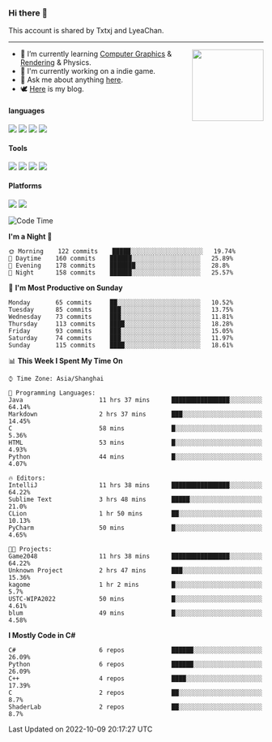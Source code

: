 ### Hi there 👋

This account is shared by Txtxj and LyeaChan.

---

<img align="right" height="141" src="https://github-readme-stats.vercel.app/api?username=txtxj&theme=tokyonight&show_icons=true&count_private=true">

- 🌱 I’m currently learning [Computer Graphics](https://github.com/txtxj/GAMES101) & [Rendering](https://github.com/txtxj/GAMES202) & Physics.
- 🐶 I'm currently working on a indie game.
- 💬 Ask me about anything [here](https://github.com/txtxj/txtxj/issues).
- 🕊️ [Here](https://txtxj.top) is my blog.

#### languages

![](https://img.shields.io/badge/C++-00599C?logo=cplusplus&logoColor=fff)
![](https://img.shields.io/badge/Python-3e74a2?logo=python&logoColor=fff)
![](https://img.shields.io/badge/C%23-239120?logo=csharp&logoColor=fff)
![](https://img.shields.io/badge/C-A8B9CC?logo=c&logoColor=555)


#### Tools

![](https://img.shields.io/badge/JetBrains-000000?logo=jetbrains&logoColor=fff)
![](https://img.shields.io/badge/Unity-FFFFFF?logo=unity&logoColor=000)
![](https://img.shields.io/badge/SublimeText_3-FF9800?logo=sublimetext&logoColor=fff)
![](https://img.shields.io/badge/Blender-F5792A?logo=blender&logoColor=fff)


#### Platforms

![](https://img.shields.io/badge/Windows_10-0078D6?logo=windows&logoColor=fff)
![](https://img.shields.io/badge/Ubuntu_20.04-E95420?logo=ubuntu&logoColor=fff)


<!--START_SECTION:waka-->
![Code Time](http://img.shields.io/badge/Code%20Time-375%20hrs%2058%20mins-blue)

**I'm a Night 🦉** 

```text
🌞 Morning    122 commits    █████░░░░░░░░░░░░░░░░░░░░   19.74% 
🌆 Daytime    160 commits    ██████░░░░░░░░░░░░░░░░░░░   25.89% 
🌃 Evening    178 commits    ███████░░░░░░░░░░░░░░░░░░   28.8% 
🌙 Night      158 commits    ██████░░░░░░░░░░░░░░░░░░░   25.57%

```
📅 **I'm Most Productive on Sunday** 

```text
Monday       65 commits     ██░░░░░░░░░░░░░░░░░░░░░░░   10.52% 
Tuesday      85 commits     ███░░░░░░░░░░░░░░░░░░░░░░   13.75% 
Wednesday    73 commits     ███░░░░░░░░░░░░░░░░░░░░░░   11.81% 
Thursday     113 commits    ████░░░░░░░░░░░░░░░░░░░░░   18.28% 
Friday       93 commits     ███░░░░░░░░░░░░░░░░░░░░░░   15.05% 
Saturday     74 commits     ███░░░░░░░░░░░░░░░░░░░░░░   11.97% 
Sunday       115 commits    ████░░░░░░░░░░░░░░░░░░░░░   18.61%

```


📊 **This Week I Spent My Time On** 

```text
⌚︎ Time Zone: Asia/Shanghai

💬 Programming Languages: 
Java                     11 hrs 37 mins      ████████████████░░░░░░░░░   64.14% 
Markdown                 2 hrs 37 mins       ███░░░░░░░░░░░░░░░░░░░░░░   14.45% 
C                        58 mins             █░░░░░░░░░░░░░░░░░░░░░░░░   5.36% 
HTML                     53 mins             █░░░░░░░░░░░░░░░░░░░░░░░░   4.93% 
Python                   44 mins             █░░░░░░░░░░░░░░░░░░░░░░░░   4.07%

🔥 Editors: 
IntelliJ                 11 hrs 38 mins      ████████████████░░░░░░░░░   64.22% 
Sublime Text             3 hrs 48 mins       █████░░░░░░░░░░░░░░░░░░░░   21.0% 
CLion                    1 hr 50 mins        ██░░░░░░░░░░░░░░░░░░░░░░░   10.13% 
PyCharm                  50 mins             █░░░░░░░░░░░░░░░░░░░░░░░░   4.65%

🐱‍💻 Projects: 
Game2048                 11 hrs 38 mins      ████████████████░░░░░░░░░   64.22% 
Unknown Project          2 hrs 47 mins       ███░░░░░░░░░░░░░░░░░░░░░░   15.36% 
kagome                   1 hr 2 mins         █░░░░░░░░░░░░░░░░░░░░░░░░   5.7% 
USTC-WIPA2022            50 mins             █░░░░░░░░░░░░░░░░░░░░░░░░   4.61% 
blum                     49 mins             █░░░░░░░░░░░░░░░░░░░░░░░░   4.58%

```

**I Mostly Code in C#** 

```text
C#                       6 repos             ██████░░░░░░░░░░░░░░░░░░░   26.09% 
Python                   6 repos             ██████░░░░░░░░░░░░░░░░░░░   26.09% 
C++                      4 repos             ████░░░░░░░░░░░░░░░░░░░░░   17.39% 
C                        2 repos             ██░░░░░░░░░░░░░░░░░░░░░░░   8.7% 
ShaderLab                2 repos             ██░░░░░░░░░░░░░░░░░░░░░░░   8.7%

```



 Last Updated on 2022-10-09 20:17:27 UTC
<!--END_SECTION:waka-->
